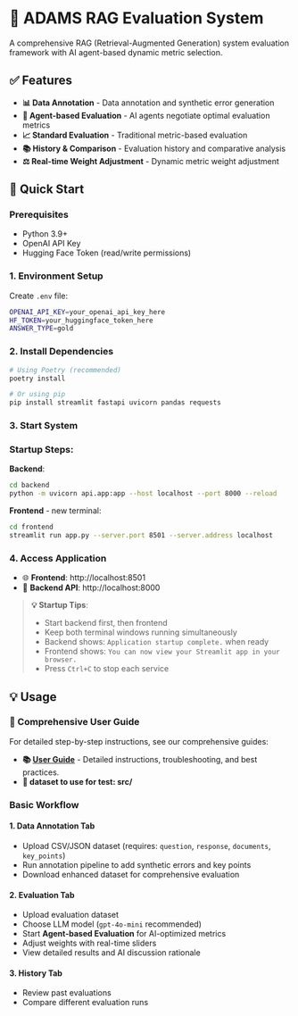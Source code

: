 # 🧠 ADAMS RAG Evaluation System

A comprehensive RAG (Retrieval-Augmented Generation) system evaluation framework with AI agent-based dynamic metric selection.

## ✅ Features

- **📊 Data Annotation** - Data annotation and synthetic error generation
- **🤖 Agent-based Evaluation** - AI agents negotiate optimal evaluation metrics
- **📈 Standard Evaluation** - Traditional metric-based evaluation
- **📚 History & Comparison** - Evaluation history and comparative analysis
- **⚖️ Real-time Weight Adjustment** - Dynamic metric weight adjustment

## 🚀 Quick Start

### Prerequisites

- Python 3.9+
- OpenAI API Key
- Hugging Face Token (read/write permissions)

### 1. Environment Setup

Create `.env` file:

```bash
OPENAI_API_KEY=your_openai_api_key_here
HF_TOKEN=your_huggingface_token_here
ANSWER_TYPE=gold
```

### 2. Install Dependencies

```bash
# Using Poetry (recommended)
poetry install

# Or using pip
pip install streamlit fastapi uvicorn pandas requests
```

### 3. Start System

### Startup Steps:

**Backend**:

```bash
cd backend
python -m uvicorn api.app:app --host localhost --port 8000 --reload
```

 **Frontend** - new terminal:

```bash
cd frontend  
streamlit run app.py --server.port 8501 --server.address localhost
```

### 4. Access Application

- 🌐 **Frontend**: http://localhost:8501
- 🔗 **Backend API**: http://localhost:8000

> **💡 Startup Tips**:
>
> - Start backend first, then frontend
> - Keep both terminal windows running simultaneously
> - Backend shows: `Application startup complete.` when ready
> - Frontend shows: `You can now view your Streamlit app in your browser.`
> - Press `Ctrl+C` to stop each service

## 💡 Usage

### 📖 Comprehensive User Guide

For detailed step-by-step instructions, see our comprehensive guides:

- **📚 [User Guide](./USER_GUIDE.md)** - Detailed instructions, troubleshooting, and best practices.
- **📝 dataset to use for test: src/**

### Basic Workflow

#### 1. Data Annotation Tab

- Upload CSV/JSON dataset (requires: `question`, `response`, `documents`, `key_points`)
- Run annotation pipeline to add synthetic errors and key points
- Download enhanced dataset for comprehensive evaluation

#### 2. Evaluation Tab

- Upload evaluation dataset
- Choose LLM model (`gpt-4o-mini` recommended)
- Start **Agent-based Evaluation** for AI-optimized metrics
- Adjust weights with real-time sliders
- View detailed results and AI discussion rationale

#### 3. History Tab

- Review past evaluations
- Compare different evaluation runs
